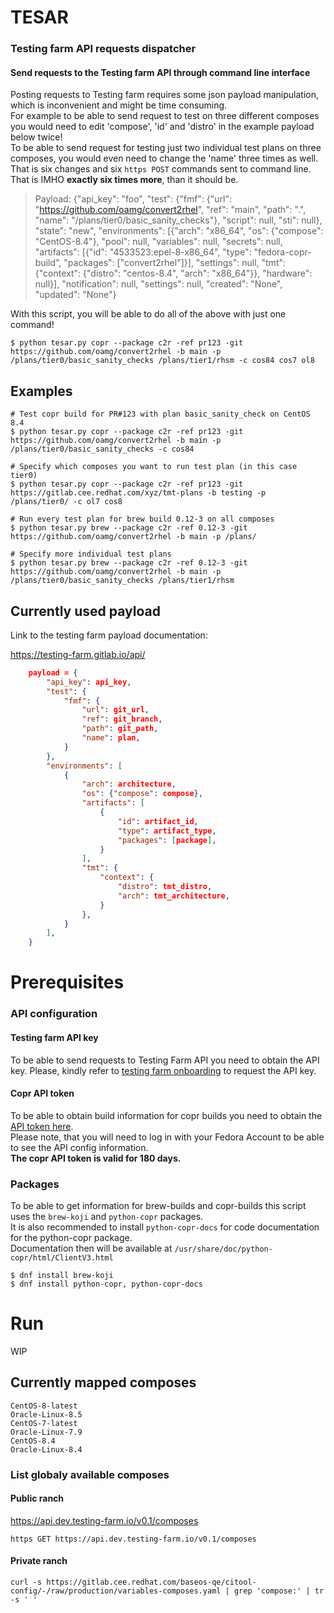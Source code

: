 TESAR
=
### Testing farm API requests dispatcher
#### Send requests to the Testing farm API through command line interface
Posting requests to Testing farm requires some json payload manipulation, which is inconvenient and might be time consuming.<br>
For example to be able to send request to test on three different composes you would need to edit 'compose', 'id' and 'distro' in the example payload below twice!<br>
To be able to send request for testing just two individual test plans on three composes, you would even need to change the 'name' three times as well.<br>
That is six changes and six `https POST` commands sent to command line.<br>
That is IMHO **exactly six times more**, than it should be. 

> Payload: {"api_key": "foo", "test": {"fmf": {"url": "https://github.com/oamg/convert2rhel", "ref": "main", "path": ".", "name": "/plans/tier0/basic_sanity_checks"}, "script": null, "sti": null}, "state": "new", "environments": [{"arch": "x86_64", "os": {"compose": "CentOS-8.4"}, "pool": null, "variables": null, "secrets": null, "artifacts": [{"id": "4533523:epel-8-x86_64", "type": "fedora-copr-build", "packages": ["convert2rhel"]}], "settings": null, "tmt": {"context": {"distro": "centos-8.4", "arch": "x86_64"}}, "hardware": null}], "notification": null, "settings": null, "created": "None", "updated": "None"}

With this script, you will be able to do all of the above with just one command!

```shell
$ python tesar.py copr --package c2r -ref pr123 -git https://github.com/oamg/convert2rhel -b main -p /plans/tier0/basic_sanity_checks /plans/tier1/rhsm -c cos84 cos7 ol8
```


## Examples

```shell 
# Test copr build for PR#123 with plan basic_sanity_check on CentOS 8.4 
$ python tesar.py copr --package c2r -ref pr123 -git https://github.com/oamg/convert2rhel -b main -p /plans/tier0/basic_sanity_checks -c cos84

# Specify which composes you want to run test plan (in this case tier0)
$ python tesar.py copr --package c2r -ref pr123 -git https://gitlab.cee.redhat.com/xyz/tmt-plans -b testing -p /plans/tier0/ -c ol7 cos8
 
# Run every test plan for brew build 0.12-3 on all composes
$ python tesar.py brew --package c2r -ref 0.12-3 -git https://github.com/oamg/convert2rhel -b main -p /plans/ 

# Specify more individual test plans
$ python tesar.py brew --package c2r -ref 0.12-3 -git https://github.com/oamg/convert2rhel -b main -p /plans/tier0/basic_sanity_checks /plans/tier1/rhsm 

```

## Currently used payload
Link to the testing farm payload documentation:

https://testing-farm.gitlab.io/api/

```json lines
    payload = {
        "api_key": api_key,
        "test": {
            "fmf": {
                "url": git_url,
                "ref": git_branch,
                "path": git_path,
                "name": plan,
            }
        },
        "environments": [
            {
                "arch": architecture,
                "os": {"compose": compose},
                "artifacts": [
                    {
                        "id": artifact_id,
                        "type": artifact_type,
                        "packages": [package],
                    }
                ],
                "tmt": {
                    "context": {
                        "distro": tmt_distro,
                        "arch": tmt_architecture,
                    }
                },
            }
        ],
    }
```

# Prerequisites

### API configuration

#### Testing farm API key

To be able to send requests to Testing Farm API you need to obtain the API key.
Please, kindly refer to [testing farm onboarding](https://docs.testing-farm.io/general/0.1/onboarding.html)
to request the API key.

#### Copr API token

To be able to obtain build information for copr builds you need to obtain the [API token here](https://copr.fedorainfracloud.org/api/).<br>
Please note, that you will need to log in with your Fedora Account to be able to see the API config information.<br>
**The copr API token is valid for 180 days.**

### Packages

To be able to get information for brew-builds and copr-builds this script uses the `brew-koji` and
`python-copr` packages. <br>
It is also recommended to install `python-copr-docs` for code documentation for the python-copr package.<br>
Documentation then will be available at `/usr/share/doc/python-copr/html/ClientV3.html`
```shell
$ dnf install brew-koji
$ dnf install python-copr, python-copr-docs
```

# Run 

WIP

## Currently mapped composes
```
CentOS-8-latest
Oracle-Linux-8.5
CentOS-7-latest
Oracle-Linux-7.9
CentOS-8.4
Oracle-Linux-8.4
```

### List globaly available composes

#### Public ranch

https://api.dev.testing-farm.io/v0.1/composes

`https GET https://api.dev.testing-farm.io/v0.1/composes`

#### Private ranch

`curl -s https://gitlab.cee.redhat.com/baseos-qe/citool-config/-/raw/production/variables-composes.yaml | grep 'compose:' | tr -s ' '`

